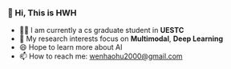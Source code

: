 ### 👋 Hi, This is HWH
- 🙋‍♂️ I am currently a cs graduate student in **UESTC**
- 🌱 My research interests focus on **Multimodal**, **Deep Learning**
- 😄 Hope to learn more about AI
- 📫 How to reach me: wenhaohu2000@gmail.com
<!--
**HWHHWHNO1/HWHHWHNO1** is a ✨ _special_ ✨ repository because its `README.md` (this file) appears on your GitHub profile.

Here are some ideas to get you started:

- 🔭 I’m currently working on ...
- 🌱 I’m currently learning ...
- 👯 I’m looking to collaborate on ...
- 🤔 I’m looking for help with ...
- 💬 Ask me about ...

- 😄 Pronouns: ...
- ⚡ Fun fact: ...
-->
